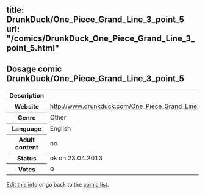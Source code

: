 title: DrunkDuck/One_Piece_Grand_Line_3_point_5
url: "/comics/DrunkDuck_One_Piece_Grand_Line_3_point_5.html"
---
Dosage comic DrunkDuck/One_Piece_Grand_Line_3_point_5
-----------------------------------------

<table class="comicinfo">
<tr>
<th>Description</th><td></td>
</tr>
<tr>
<th>Website</th><td><a href="http://www.drunkduck.com/One_Piece_Grand_Line_3_point_5/">http://www.drunkduck.com/One_Piece_Grand_Line_3_point_5/</a></td>
</tr>
<tr>
<th>Genre</th><td>Other</td>
</tr>
<tr>
<th>Language</th><td>English</td>
</tr>
<tr>
<th>Adult content</th><td>no</td>
</tr>
<tr>
<th>Status</th><td>ok on 23.04.2013</td>
</tr>
<tr>
<th>Votes</th><td>0</div></td>
</tr>
</table>

[Edit this info](/comics/DrunkDuck_One_Piece_Grand_Line_3_point_5_edit.html) or go back to the [comic list](../comic-index.html).

